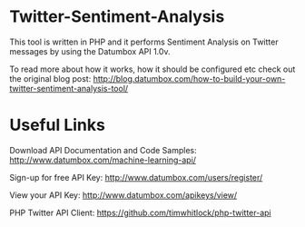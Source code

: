 Twitter-Sentiment-Analysis
==========================

This tool is written in PHP and it performs Sentiment Analysis on Twitter messages by using the Datumbox API 1.0v.

To read more about how it works, how it should be configured etc check out the original blog post: 
http://blog.datumbox.com/how-to-build-your-own-twitter-sentiment-analysis-tool/

Useful Links
============

Download API Documentation and Code Samples: http://www.datumbox.com/machine-learning-api/

Sign-up for free API Key: http://www.datumbox.com/users/register/

View your API Key: http://www.datumbox.com/apikeys/view/

PHP Twitter API Client: https://github.com/timwhitlock/php-twitter-api